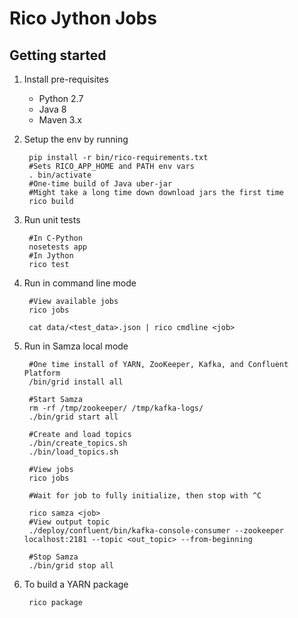 Rico Jython Jobs
===

Getting started
--- 
1. Install pre-requisites
	* Python 2.7
	* Java 8
	* Maven 3.x

1. Setup the env by running
 
        pip install -r bin/rico-requirements.txt
        #Sets RICO_APP_HOME and PATH env vars
        . bin/activate
        #One-time build of Java uber-jar
        #Might take a long time down download jars the first time
        rico build

1. Run unit tests

		#In C-Python
		nosetests app
		#In Jython
		rico test
		
1. Run in command line mode

		#View available jobs
		rico jobs
		
		cat data/<test_data>.json | rico cmdline <job>
		
1. Run in Samza local mode

		#One time install of YARN, ZooKeeper, Kafka, and Confluent Platform
		/bin/grid install all
		
		#Start Samza
		rm -rf /tmp/zookeeper/ /tmp/kafka-logs/
		./bin/grid start all
		
		#Create and load topics
		./bin/create_topics.sh
		./bin/load_topics.sh
		
		#View jobs
		rico jobs
		
		#Wait for job to fully initialize, then stop with ^C
		
		rico samza <job>
		#View output topic
		./deploy/confluent/bin/kafka-console-consumer --zookeeper localhost:2181 --topic <out_topic> --from-beginning
				
		#Stop Samza
		./bin/grid stop all

1. To build a YARN package

		rico package




